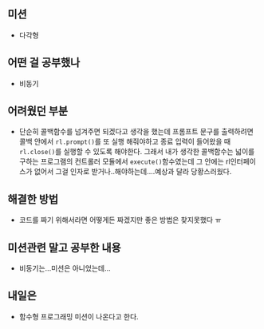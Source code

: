 ## **미션**

- 다각형

## **어떤 걸 공부했나**

- 비동기

## **어려웠던 부분**

- 단순히 콜백함수를 넘겨주면 되겠다고 생각을 했는데 프롬프트 문구를 출력하려면 콜백 안에서 `rl.prompt()`를 또 실행 해줘야하고 종료 입력이 들어왔을 때 `rl.close()`를 실행할 수 있도록 해야한다. 그래서 내가 생각한 콜백함수는 넓이를 구하는 프로그램의 컨트롤러 모듈에서 `execute()`함수였는데 그 안에는 rl인터페이스가 없어서 그걸 인자로 받거나..해야하는데....예상과 달라 당황스러웠다.

## **해결한 방법**
- 코드를 짜기 위해서라면 어떻게든 짜겠지만 좋은 방법은 찾지못했다 ㅠ 

## **미션관련 말고 공부한 내용**

- 비동기는...미션은 아니었는데...

## **내일은**
- 함수형 프로그래밍 미션이 나온다고 한다.